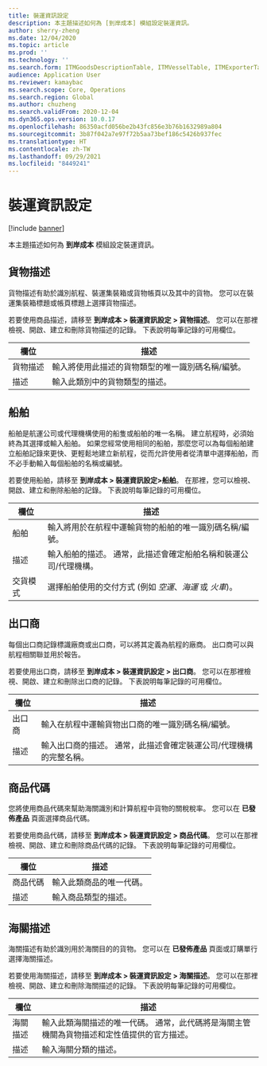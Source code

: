 ```yaml
---
title: 裝運資訊設定
description: 本主題描述如何為 [到岸成本] 模組設定裝運資訊。
author: sherry-zheng
ms.date: 12/04/2020
ms.topic: article
ms.prod: ''
ms.technology: ''
ms.search.form: ITMGoodsDescriptionTable, ITMVesselTable, ITMExporterTable, ITMCommodityCodeTable, ITMCustomsDescription
audience: Application User
ms.reviewer: kamaybac
ms.search.scope: Core, Operations
ms.search.region: Global
ms.author: chuzheng
ms.search.validFrom: 2020-12-04
ms.dyn365.ops.version: 10.0.17
ms.openlocfilehash: 86350acfd056be2b43fc856e3b76b1632989a804
ms.sourcegitcommit: 3b87f042a7e97f72b5aa73bef186c5426b937fec
ms.translationtype: HT
ms.contentlocale: zh-TW
ms.lasthandoff: 09/29/2021
ms.locfileid: "8449241"
---
```

# <a name="shipping-information-setup"></a>裝運資訊設定

[!include [banner](../../includes/banner.md)]

本主題描述如何為 **到岸成本** 模組設定裝運資訊。

## <a name="description-of-goods"></a><a name="description-of-goods"></a>貨物描述

貨物描述有助於識別航程、裝運集裝箱或貨物帳頁以及其中的貨物。 您可以在裝運集裝箱標題或帳頁標題上選擇貨物描述。

若要使用商品描述，請移至 **到岸成本 \> 裝運資訊設定 \> 貨物描述**。 您可以在那裡檢視、開啟、建立和刪除貨物描述的記錄。 下表說明每筆記錄的可用欄位。

| 欄位 | 描述 |
|---|---|
| 貨物描述 | 輸入將使用此描述的貨物類型的唯一識別碼名稱/編號。 |
| 描述 | 輸入此類別中的貨物類型的描述。 |

## <a name="vessels"></a><a name="vessels"></a>船舶

船舶是航運公司或代理機構使用的船隻或船舶的唯一名稱。 建立航程時，必須始終為其選擇或輸入船舶。 如果您經常使用相同的船舶，那麼您可以為每個船舶建立船舶記錄來更快、更輕鬆地建立新航程，從而允許使用者從清單中選擇船舶，而不必手動輸入每個船舶的名稱或編號。

若要使用船舶，請移至 **到岸成本 \> 裝運資訊設定\>船舶**。 在那裡，您可以檢視、開啟、建立和刪除船舶的記錄。 下表說明每筆記錄的可用欄位。

| 欄位 | 描述 |
|---|---|
| 船舶 | 輸入將用於在航程中運輸貨物的船舶的唯一識別碼名稱/編號。 |
| 描述 | 輸入船舶的描述。 通常，此描述會確定船舶名稱和裝運公司/代理機構。 |
| 交貨模式 | 選擇船舶使用的交付方式 (例如 _空運_、_海運_ 或 _火車_)。 |

## <a name="exporters"></a>出口商

每個出口商記錄標識廠商或出口商，可以將其定義為航程的廠商。 出口商可以與航程相關聯並用於報告。

若要使用出口商，請移至 **到岸成本 \> 裝運資訊設定 \> 出口商**。 您可以在那裡檢視、開啟、建立和刪除出口商的記錄。 下表說明每筆記錄的可用欄位。

| 欄位 | 描述 |
|---|---|
| 出口商 | 輸入在航程中運輸貨物出口商的唯一識別碼名稱/編號。 |
| 描述 | 輸入出口商的描述。 通常，此描述會確定裝運公司/代理機構的完整名稱。 |

## <a name="commodity-codes"></a>商品代碼

您將使用商品代碼來幫助海關識別和計算航程中貨物的關稅稅率。 您可以在 **已發佈產品** 頁面選擇商品代碼。

若要使用商品代碼，請移至 **到岸成本 \> 裝運資訊設定 \> 商品代碼**。 您可以在那裡檢視、開啟、建立和刪除商品代碼的記錄。 下表說明每筆記錄的可用欄位。

| 欄位 | 描述 |
|---|---|
| 商品代碼 | 輸入此類商品的唯一代碼。 |
| 描述 | 輸入商品類型的描述。 |

## <a name="customs-description"></a>海關描述

海關描述有助於識別用於海關目的的貨物。 您可以在 **已發佈產品** 頁面或訂購單行選擇海關描述。

若要使用海關描述，請移至 **到岸成本 \> 裝運資訊設定 \> 海關描述**。 您可以在那裡檢視、開啟、建立和刪除海關描述的記錄。 下表說明每筆記錄的可用欄位。

| 欄位 | 描述 |
|---|---|
| 海關描述 | 輸入此類海關描述的唯一代碼。 通常，此代碼將是海關主管機關為貨物描述和定性值提供的官方描述。 |
| 描述 | 輸入海關分類的描述。 |
